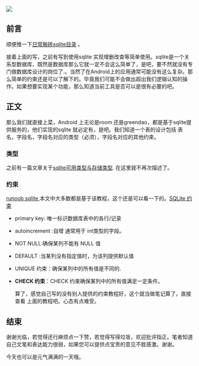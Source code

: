 ![](https://gitee.com/lalalaxiaowifi/pictures/raw/master/image/%E6%97%A5%E5%B8%B8%E6%90%AC%E7%A0%96%E5%A4%B4.png)

## 前言

顺便推一下[日常搬砖sqlite目录](https://juejin.im/post/6868506837000388615) 。

接着上面的写，之前有写到使用sqlite 实现增删改查等简单使用。sqlite是一个关系型数据库，既然是数据库那么它就一定不会这么简单了，是吧，要不然就没有专门做数据库设计的岗位了<img src="https://gitee.com/lalalaxiaowifi/pictures/raw/master/image/20200910104356.png" style="zoom:25%;" />。当然了在Android上的应用通常可能没有这么复杂。那么简单的约束还是可以了解下的。毕竟我们可能不会做出超出我们逻辑认知的操作。如果想要实现某个功能，那么知道当前工具是否可以是很有必要的吧。

## 正文

那么我们就直接上菜，Android 上无论是room 还是greendao，都是基于sqlite提供服务的，他们实现的sqlite 就必定有，是吧。我们知道一个表的设计包括 表名，字段名，字段名对应的类型（必须），字段名对应的其他约束。

###  类型

之前有一篇文章关于[sqlite可用类型与存储类型](https://juejin.im/post/6868510436254777357/). 在这里就不再次描述了。

### 约束

[runoob sqlite ](https://www.runoob.com/sqlite/sqlite-tutorial.html) 本文中大多数都是基于该教程，这个还是可以看一下的。[SQLite 约束](https://www.runoob.com/sqlite/sqlite-constraints.html) 

* primary key: 唯一标识数据库表中的各行/记录

* autoincrement :自增 通常用于 int类型的字段。

* NOT NULL:确保某列不能有 NULL 值

* DEFAULT :当某列没有指定值时，为该列提供默认值

* UNIQUE 约束：确保某列中的所有值是不同的.

* **CHECK 约束**：CHECK 约束确保某列中的所有值满足一定条件。

  

  算了，感觉自己写的没有别人提供的约束教程好，这个就当做笔记算了，直接查看 上面的教程吧。心态有点难受。

## 结束

谢谢光临，若觉得还行麻烦点一下赞，若觉得写得垃圾，欢迎批评指正。笔者知道自己文笔和表达能力很弱，如果您可以提供点宝贵的意见不胜感激。谢谢。

今天也可以是元气满满的一天哦。